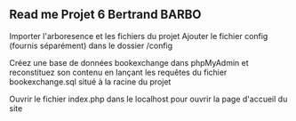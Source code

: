 ## Read me Projet 6 Bertrand BARBO

Importer l'arboresence et les fichiers du projet
Ajouter le fichier config (fournis séparément) dans le dossier /config

Créez une base de données bookexchange dans phpMyAdmin et reconstituez son contenu en lançant les requêtes du fichier bookexchange.sql situé à la racine du projet 

Ouvrir le fichier index.php dans le localhost pour ouvrir la page d'accueil du site
